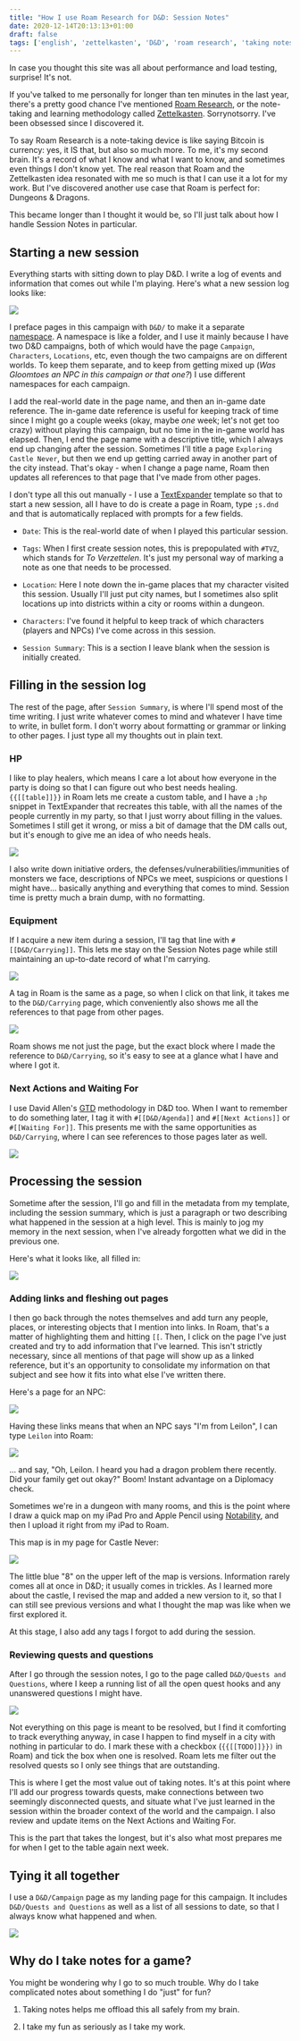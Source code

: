 ```yaml
---
title: "How I use Roam Research for D&D: Session Notes"
date: 2020-12-14T20:13:13+01:00
draft: false
tags: ['english', 'zettelkasten', 'D&D', 'roam research', 'taking notes', 'text']
---
```


In case you thought this site was all about performance and load testing, surprise! It's not.

If you've talked to me personally for longer than ten minutes in the last year, there's a pretty good chance I've mentioned [Roam Research](https://roamresearch.com/), or the note-taking and learning methodology called [Zettelkasten](https://en.wikipedia.org/wiki/Zettelkasten). Sorrynotsorry. I've been obsessed since I discovered it.

To say Roam Research is a note-taking device is like saying Bitcoin is currency: yes, it IS that, but also so much more. To me, it's my second brain. It's a record of what I know and what I want to know, and sometimes even things I don't know yet. The real reason that Roam and the Zettelkasten idea resonated with me so much is that I can use it a lot for my work. But I've discovered another use case that Roam is perfect for: Dungeons & Dragons.

This became longer than I thought it would be, so I'll just talk about how I handle Session Notes in particular.

## Starting a new session

Everything starts with sitting down to play D&D. I write a log of events and information that comes out while I'm playing. Here's what a new session log looks like:

![](/assets/20201214-03.png)

I preface pages in this campaign with `D&D/` to make it a separate [namespace](https://forum.roamresearch.com/t/namespaces-how-do-they-work/276). A namespace is like a folder, and I use it mainly because I have two D&D campaigns, both of which would have the page `Campaign`, `Characters`, `Locations`, etc, even though the two campaigns are on different worlds. To keep them separate, and to keep from getting mixed up (_Was Gloomtoes an NPC in this campaign or that one?_) I use different namespaces for each campaign.

I add the real-world date in the page name, and then an in-game date reference. The in-game date reference is useful for keeping track of time since I might go a couple weeks (okay, maybe _one_ week; let's not get too crazy) without playing this campaign, but no time in the in-game world has elapsed. Then, I end the page name with a descriptive title, which I always end up changing after the session. Sometimes I'll title a page `Exploring Castle Never`, but then we end up getting carried away in another part of the city instead. That's okay - when I change a page name, Roam then updates all references to that page that I've made from other pages.

I don't type all this out manually - I use a [TextExpander](https://textexpander.com/) template so that to start a new session, all I have to do is create a page in Roam, type `;s.dnd` and that is automatically replaced with prompts for a few fields. 

* `Date`: This is the real-world date of when I played this particular session.

* `Tags`: When I first create session notes, this is prepopulated with `#TVZ`, which stands for _To Verzettelen_. It's just my personal way of marking a note as one that needs to be processed.

* `Location`: Here I note down the in-game places that my character visited this session. Usually I'll just put city names, but I sometimes also split locations up into districts within a city or rooms within a dungeon.

* `Characters`: I've found it helpful to keep track of which characters (players and NPCs) I've come across in this session.

* `Session Summary`: This is a section I leave blank when the session is initially created.

## Filling in the session log

The rest of the page, after `Session Summary`, is where I'll spend most of the time writing. I just write whatever comes to mind and whatever I have time to write, in bullet form. I don't worry about formatting or grammar or linking to other pages. I just type all my thoughts out in plain text.

### HP

I like to play healers, which means I care a lot about how everyone in the party is doing so that I can figure out who best needs healing. `{{[[table]]}}` in Roam lets me create a custom table, and I have a `;hp` snippet in TextExpander that recreates this table, with all the names of the people currently in my party, so that I just worry about filling in the values. Sometimes I still get it wrong, or miss a bit of damage that the DM calls out, but it's enough to give me an idea of who needs heals.

![](/assets/20201214-04.png)

I also write down initiative orders, the defenses/vulnerabilities/immunities of monsters we face, descriptions of NPCs we meet, suspicions or questions I might have... basically anything and everything that comes to mind. Session time is pretty much a brain dump, with no formatting.

### Equipment

If I acquire a new item during a session, I'll tag that line with `#[[D&D/Carrying]]`. This lets me stay on the Session Notes page while still maintaining an up-to-date record of what I'm carrying.

![](/assets/20201214-05.png)

A tag in Roam is the same as a page, so when I click on that link, it takes me to the `D&D/Carrying` page, which conveniently also shows me all the references to that page from other pages.

![](/assets/20201214-06.png)

Roam shows me not just the page, but the exact block where I made the reference to `D&D/Carrying`, so it's easy to see at a glance what I have and where I got it.

### Next Actions and Waiting For

I use David Allen's [GTD](https://gettingthingsdone.com/) methodology in D&D too. When I want to remember to do something later, I tag it with `#[[D&D/Agenda]]` and `#[[Next Actions]]` or `#[[Waiting For]]`. This presents me with the same opportunities as `D&D/Carrying`, where I can see references to those pages later as well.

![](/assets/20201214-07.png)

## Processing the session

Sometime after the session, I'll go and fill in the metadata from my template, including the session summary, which is just a paragraph or two describing what happened in the session at a high level. This is mainly to jog my memory in the next session, when I've already forgotten what we did in the previous one.

Here's what it looks like, all filled in:

![](/assets/20201214-02.png)

### Adding links and fleshing out pages

I then go back through the notes themselves and add turn any people, places, or interesting objects that I mention into links. In Roam, that's a matter of highlighting them and hitting `[[`. Then, I click on the page I've just created and try to add information that I've learned. This isn't strictly necessary, since all mentions of that page will show up as a linked reference, but it's an opportunity to consolidate my information on that subject and see how it fits into what else I've written there.

Here's a page for an NPC:

![](/assets/20201214-09.png)

Having these links means that when an NPC says "I'm from Leilon", I can type `Leilon` into Roam:

![](/assets/20201214-08.png)

... and say, "Oh, Leilon. I heard you had a dragon problem there recently. Did your family get out okay?" Boom! Instant advantage on a Diplomacy check.

Sometimes we're in a dungeon with many rooms, and this is the point where I draw a quick map on my iPad Pro and Apple Pencil using [Notability](https://www.gingerlabs.com/), and then I upload it right from my iPad to Roam.

This map is in my page for Castle Never:

![](/assets/20201214-10.png)

The little blue "8" on the upper left of the map is versions. Information rarely comes all at once in D&D; it usually comes in trickles. As I learned more about the castle, I revised the map and added a new version to it, so that I can still see previous versions and what I thought the map was like when we first explored it.

At this stage, I also add any tags I forgot to add during the session.

### Reviewing quests and questions

After I go through the session notes, I go to the page called `D&D/Quests and Questions`, where I keep a running list of all the open quest hooks and any unanswered questions I might have.

![](/assets/20201214-11.png)

Not everything on this page is meant to be resolved, but I find it comforting to track everything anyway, in case I happen to find myself in a city with nothing in particular to do. I mark these with a checkbox (`{{[[TODO]]}})` in Roam) and tick the box when one is resolved. Roam lets me filter out the resolved quests so I only see things that are outstanding.

This is where I get the most value out of taking notes. It's at this point where I'll add our progress towards quests, make connections between two seemingly disconnected quests, and situate what I've just learned in the session within the broader context of the world and the campaign. I also review and update items on the Next Actions and Waiting For.

This is the part that takes the longest, but it's also what most prepares me for when I get to the table again next week.

## Tying it all together

I use a `D&D/Campaign` page as my landing page for this campaign. It includes `D&D/Quests and Questions` as well as a list of all sessions to date, so that I always know what happened and when.

![](/assets/20201214-01.png)

## Why do I take notes for a game?

You might be wondering why I go to so much trouble. Why do I take complicated notes about something I do "just" for fun?

1. Taking notes helps me offload this all safely from my brain.

2. I take my fun as seriously as I take my work.